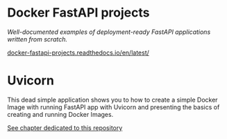 # Docker FastAPI projects

_Well-documented examples of deployment-ready FastAPI applications written from scratch._

[docker-fastapi-projects.readthedocs.io/en/latest/](https://docker-fastapi-projects.readthedocs.io/en/latest/)

# Uvicorn

This dead simple application shows you to how to create a simple Docker Image with running FastAPI app with Uvicorn and presenting the basics of creating and running Docker Images.

[See chapter dedicated to this repository](https://docker-fastapi-projects.readthedocs.io/en/latest/uvicorn.html)
